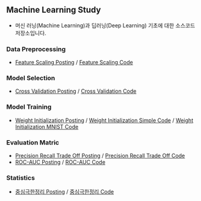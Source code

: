## Machine Learning Study

* 머신 러닝(Machine Learning)과 딥러닝(Deep Learning) 기초에 대한 소스코드 저장소입니다.

### Data Preprocessing

* [Feature Scaling Posting](https://deeppago.tistory.com/78) / [Feature Scaling Code](/scikit-learn/Feature_Scaling.ipynb)

### Model Selection

* [Cross Validation Posting](https://deeppago.tistory.com/77) / [Cross Validation Code](/scikit-learn/Cross_Validation.ipynb)

### Model Training

* [Weight Initialization Posting](https://deeppago.tistory.com/50?category=1251611) / [Weight Initialization Simple Code](/weight_initialization/weight_initialization(simple_test).ipynb) / [Weight Initialization MNIST Code](/weight_initialization/weight_initialization(feat%20MNIST).ipynb)

### Evaluation Matric

* [Precision Recall Trade Off Posting](https://deeppago.tistory.com/79#c4.1) / [Precision Recall Trade Off Code](/evaluation_metric/Precision_Recall_Trade-off.ipynb)
* [ROC-AUC Posting](https://deeppago.tistory.com/79#c6) / [ROC-AUC Code](/evaluation_metric/ROC_AUC.ipynb)

### Statistics

* [중심극한정리 Posting](https://deeppago.tistory.com/49) / [중심극한정리 Code](/중심극한정리/중심극한정리.ipynb)